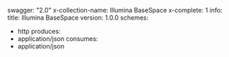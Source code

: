 swagger: "2.0"
x-collection-name: Illumina BaseSpace
x-complete: 1
info:
  title: Illumina BaseSpace
  version: 1.0.0
schemes:
- http
produces:
- application/json
consumes:
- application/json